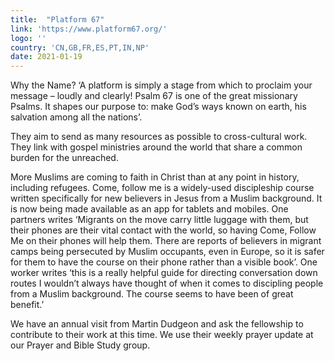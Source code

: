```yaml
---
title:  "Platform 67"
link: 'https://www.platform67.org/'
logo: ''
country: 'CN,GB,FR,ES,PT,IN,NP'
date: 2021-01-19
---
```

Why the Name?  ‘A platform is simply a stage from which to proclaim your message – loudly and clearly!  Psalm 67 is one of the great missionary Psalms.  It shapes our purpose to: make God’s ways known on earth, his salvation among all the nations’.  

They aim to send as many resources as possible to cross-cultural work.  They link with gospel ministries around the world that share a common burden for the unreached. 

More Muslims are coming to faith in Christ than at any point in history, including refugees.  Come, follow me is a widely-used discipleship course written specifically for new believers in Jesus from a Muslim background.  It is now being made available as an app for tablets and mobiles.  One partners writes ‘Migrants on the move carry little luggage with them, but their phones are their vital contact with the world, so having Come, Follow Me on their phones will help them.  There are reports of believers in migrant camps being persecuted by Muslim occupants, even in Europe, so it is safer for them to have the course on their phone rather than a visible book’.  One worker writes ‘this is a really helpful guide for directing conversation down routes I wouldn’t always have thought of when it comes to discipling people from a Muslim background.  The course seems to have been of great benefit.’

We have an annual visit from Martin Dudgeon and ask the fellowship to contribute to their work at this time.  We use their weekly prayer update at our Prayer and Bible Study group.